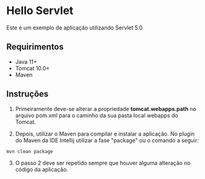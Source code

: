 # Hello Servlet

Este é um exemplo de aplicação utilizando Servlet 5.0

## Requirimentos

- Java 11+
- Tomcat 10.0+
- Maven

## Instruções

1. Primeiramente deve-se alterar a propriedade **tomcat.webapps.path** no arquivo pom.xml para o caminho da sua pasta local webapps do Tomcat.

2. Depois, utilizar o Maven para compilar e instalar a aplicação. No plugin do Maven da IDE Intellij utilizar a fase "package" ou o comando a seguir:

```bash
mvn clean package
```

3. O passo 2 deve ser repetido sempre que houver alguma alteração no código da aplicação.